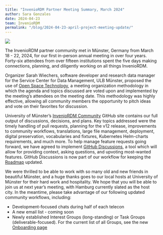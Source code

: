 ```yaml
---
title: "InvenioRDM Partner Meeting Summary, March 2024"
author: Sara Gonzales
date: 2024-04-23
team: InvenioRDM
permalink: "/blog/2024-04-23-april-project-meeting-update/"
---
```


![](/assets/images/blog-posts/2024-03-18-22_InvenioRDM-Workshop_1.jpg)

The InvenioRDM partner community met in Münster, Germany from March 18 - 22, 2024, for our first in-person annual meeting in over four years. Forty-six attendees from over fifteen institutions spent the five days making connections, planning, and diligently working on all things InvenioRDM.

Organizer Sarah Wiechers, software developer and research data manager for the Service Center for Data Management, ULB Münster, proposed the use of [Open Space Technology](https://en.wikipedia.org/wiki/Open_space_technology), a meeting organization methodology in which the agenda and topics discussed are voted upon and implemented by the meeting’s attendees on the meeting date. This methodology was highly effective, allowing all community members the opportunity to pitch ideas and vote on their favorites for discussion.

University of Münster’s [InvenioRDM Community](https://github.com/ulbmuenster/InvenioRDM-community) GitHub site contains our full output of discussions, decisions, and plans. Key topics addressed were the timely handling of pull requests, planning for the v12 release, improvements to community workflows, translations, large file management, deployment, digital preservation, vocabularies and fixtures, Kubernetes Helm-charts requirements, and much more. To help manage feature requests going forward, we have agreed to implement [GitHub Discussions](https://github.com/inveniosoftware/product-rdm/discussions/new?category=ideas), a tool which will allow for providing context, asking questions, and upvoting most-wanted features. GitHub Discussions is now part of our workflow for keeping the [Roadmap](https://github.com/inveniosoftware/product-rdm?tab=readme-ov-file) updated.

We were thrilled to be able to work with so many old and new friends in beautiful Münster, and a huge thanks goes to our local hosts at University of Münster for their hard work and hospitality. We hope that you will be able to join us at next year’s meeting, with Hamburg currently slated as the host city. In the meantime, please take advantage of our following updated community workflows, including:

- Development-focused chats during half of each telecon
- A new email list - coming soon
- Newly established Interest Groups (long-standing) or Task Groups (deliverable-focused). For the current list of all Groups, see the new [Onboarding page](https://inveniordm.docs.cern.ch/community/onboard/)